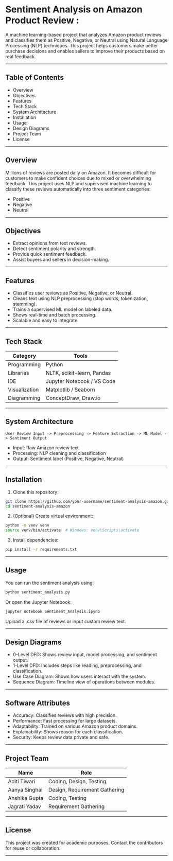 # Sentiment Analysis on Amazon Product Review :

A machine learning-based project that analyzes Amazon product reviews and classifies them as Positive, Negative, or Neutral using Natural Language Processing (NLP) techniques. This project helps customers make better purchase decisions and enables sellers to improve their products based on real feedback.

---

## Table of Contents

* Overview
* Objectives
* Features
* Tech Stack
* System Architecture
* Installation
* Usage
* Design Diagrams
* Project Team
* License

---

## Overview

Millions of reviews are posted daily on Amazon. It becomes difficult for customers to make confident choices due to mixed or overwhelming feedback. This project uses NLP and supervised machine learning to classify these reviews automatically into three sentiment categories:

* Positive
* Negative
* Neutral

---

## Objectives

* Extract opinions from text reviews.
* Detect sentiment polarity and strength.
* Provide quick sentiment feedback.
* Assist buyers and sellers in decision-making.

---

## Features

* Classifies user reviews as Positive, Negative, or Neutral.
* Cleans text using NLP preprocessing (stop words, tokenization, stemming).
* Trains a supervised ML model on labeled data.
* Shows real-time and batch processing.
* Scalable and easy to integrate.

---

## Tech Stack

| Category      | Tools                      |
| ------------- | -------------------------- |
| Programming   | Python                     |
| Libraries     | NLTK, scikit-learn, Pandas |
| IDE           | Jupyter Notebook / VS Code |
| Visualization | Matplotlib / Seaborn       |
| Diagramming   | ConceptDraw, Draw\.io      |

---

## System Architecture

```text
User Review Input -> Preprocessing -> Feature Extraction -> ML Model -> Sentiment Output
```

* Input: Raw Amazon review text
* Processing: NLP cleaning and classification
* Output: Sentiment label (Positive, Negative, Neutral)

---

## Installation

1. Clone this repository:

```bash
git clone https://github.com/your-username/sentiment-analysis-amazon.git
cd sentiment-analysis-amazon
```

2. (Optional) Create virtual environment:

```bash
python -m venv venv
source venv/bin/activate  # Windows: venv\Scripts\activate
```

3. Install dependencies:

```bash
pip install -r requirements.txt
```

---

## Usage

You can run the sentiment analysis using:

```bash
python sentiment_analysis.py
```

Or open the Jupyter Notebook:

```bash
jupyter notebook Sentiment_Analysis.ipynb
```

Upload a .csv file of reviews or input custom review text.

---

## Design Diagrams

* 0-Level DFD: Shows review input, model processing, and sentiment output.
* 1-Level DFD: Includes steps like reading, preprocessing, and classification.
* Use Case Diagram: Shows how users interact with the system.
* Sequence Diagram: Timeline view of operations between modules.

---

## Software Attributes

* Accuracy: Classifies reviews with high precision.
* Performance: Fast processing for large datasets.
* Adaptability: Trained on various Amazon product domains.
* Explainability: Shows reason for each classification.
* Security: Keeps review data private and safe.

---

## Project Team

| Name          | Role                          |
| ------------- | ----------------------------- |
| Aditi Tiwari  | Coding, Design, Testing       |
| Aanya Singhai | Design, Requirement Gathering |
| Anshika Gupta | Coding, Testing               |
| Jagrati Yadav | Requirement Gathering         |

---

## License

This project was created for academic purposes. Contact the contributors for reuse or collaboration.

---
